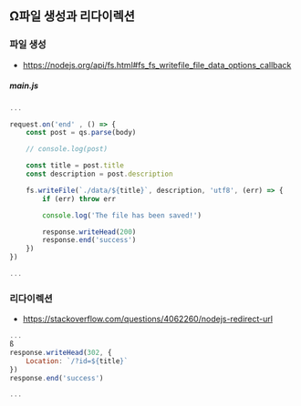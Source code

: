## Ω파일 생성과 리다이렉션

### 파일 생성

- https://nodejs.org/api/fs.html#fs_fs_writefile_file_data_options_callback



##### main.js

```js
...

request.on('end' , () => {
    const post = qs.parse(body)

    // console.log(post)

    const title = post.title
    const description = post.description

    fs.writeFile(`./data/${title}`, description, 'utf8', (err) => {
        if (err) throw err

        console.log('The file has been saved!')

        response.writeHead(200)
        response.end('success')
    })
})

...
```



### 리다이렉션

- https://stackoverflow.com/questions/4062260/nodejs-redirect-url

```js
...
ß
response.writeHead(302, {
    Location: `/?id=${title}`
})
response.end('success')

...
```

